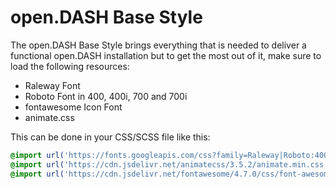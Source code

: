 # open.DASH Base Style

The open.DASH Base Style brings everything that is needed to deliver a functional open.DASH installation but to get the most out of it, make sure to load the following resources:

* Raleway Font
* Roboto Font in 400, 400i, 700 and 700i
* fontawesome Icon Font
* animate.css

This can be done in your CSS/SCSS file like this:

```css
@import url('https://fonts.googleapis.com/css?family=Raleway|Roboto:400,400i,700,700i');
@import url('https://cdn.jsdelivr.net/animatecss/3.5.2/animate.min.css');
@import url('https://cdn.jsdelivr.net/fontawesome/4.7.0/css/font-awesome.min.css');
```